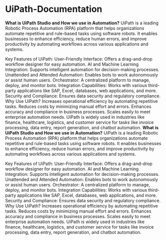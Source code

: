# UiPath-Documentation

**What is UiPath Studio and How we use in Automation?**
UiPath is a leading Robotic Process Automation (RPA) platform that helps organizations automate repetitive and rule-based tasks using software robots. It enables businesses to enhance efficiency, reduce human errors, and improve productivity by automating workflows across various applications and systems.

Key Features of UiPath:
User-Friendly Interface: Offers a drag-and-drop workflow designer for easy automation.
AI and Machine Learning Integration: Supports intelligent automation for decision-making processes.
Unattended and Attended Automation: Enables bots to work autonomously or assist human users.
Orchestrator: A centralized platform to manage, deploy, and monitor bots.
Integration Capabilities: Works with various third-party applications like SAP, Excel, databases, web applications, and more.
Security and Compliance: Ensures data security and regulatory compliance.
Why Use UiPath?
Increases operational efficiency by automating repetitive tasks.
Reduces costs by minimizing manual effort and errors.
Enhances accuracy and compliance in business processes.
Scales easily to meet enterprise automation needs.
UiPath is widely used in industries like finance, healthcare, logistics, and customer service for tasks like invoice processing, data entry, report generation, and chatbot automation.
**What is UiPath Studio and How we use in Automation?**
UiPath is a leading Robotic Process Automation (RPA) platform that helps organizations automate repetitive and rule-based tasks using software robots. It enables businesses to enhance efficiency, reduce human errors, and improve productivity by automating workflows across various applications and systems.

Key Features of UiPath:
User-Friendly Interface: Offers a drag-and-drop workflow designer for easy automation.
AI and Machine Learning Integration: Supports intelligent automation for decision-making processes.
Unattended and Attended Automation: Enables bots to work autonomously or assist human users.
Orchestrator: A centralized platform to manage, deploy, and monitor bots.
Integration Capabilities: Works with various third-party applications like SAP, Excel, databases, web applications, and more.
Security and Compliance: Ensures data security and regulatory compliance.
Why Use UiPath?
Increases operational efficiency by automating repetitive tasks.
Reduces costs by minimizing manual effort and errors.
Enhances accuracy and compliance in business processes.
Scales easily to meet enterprise automation needs.
UiPath is widely used in industries like finance, healthcare, logistics, and customer service for tasks like invoice processing, data entry, report generation, and chatbot automation.


